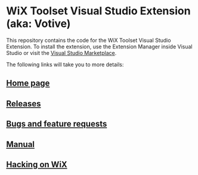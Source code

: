 # WiX Toolset Visual Studio Extension (aka: Votive)

This repository contains the code for the WiX Toolset Visual Studio Extension. To install
the extension, use the Extension Manager inside Visual Studio or visit the 
[Visual Studio Marketplace][marketplace].

The following links will take you to more details:

## [Home page](http://wixtoolset.org/ "WiX Toolset home page")
## [Releases](http://wixtoolset.org/releases/ "WiX Toolset stable and weekly releases")
## [Bugs and feature requests](http://wixtoolset.org/issues/ "Files bugs and feature requests for WiX Toolset ")
## [Manual](http://wixtoolset.org/documentation/manual/ "WiX Toolset manuals and documentation links")
## [Hacking on WiX](http://wixtoolset.org/development/ "About development on the WiX Toolset")

[marketplace]: https://marketplace.visualstudio.com/search?term=wix%20toolset&target=VS&sortBy=Relevance
